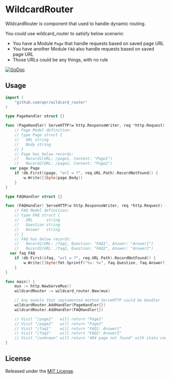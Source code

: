 # WildcardRouter

WildcardRouter is component that used to handle dynamic routing.

You could use wildcard_router to satisfy below scenario:

* You have a Module `Page` that handle requests based on saved page URL
* You have another Module `FAQ` also handle requests based on saved page URL
* Those URLs could be any things, with no rule

[![GoDoc](https://godoc.org/github.com/qor/wildcard_router?status.svg)](https://godoc.org/github.com/qor/wildcard_router)

## Usage

```go
import (
	"github.com/qor/wildcard_router"
)

type PageHandler struct {}

func (PageHandler) ServeHTTP(w http.ResponseWriter, req *http.Request) {
    // Page Model definition:
    // type Page struct {
    // 	 URL string
    //   Body string
    // }
    // Page has below records:
    //   Record1(URL: /page1, Content: "Page1")
    //   Record2(URL: /page2, Content: "Page2")
  var page Page
	if !db.First(&page, "url = ?", req.URL.Path).RecordNotFound() {
		w.Write([]byte(page.Body))
	}
}

type FAQHandler struct {}

func (FAQHandler) ServeHTTP(w http.ResponseWriter, req *http.Request) {
    // FAQ Model definition:
    // type FAQ struct {
    // 	 URL      string
    //   Question string
    //   Answer   string
    // }
    // FAQ has below records:
    //   Record1(URL: /faq1, Question: "FAQ1", Answer: "Answer1")
    //   Record2(URL: /faq2, Question: "FAQ2", Answer: "Answer2")
  var faq FAQ
	if !db.First(&faq, "url = ?", req.URL.Path).RecordNotFound() {
		w.Write([]byte(fmt.Sprintf("%v: %v", faq.Question, faq.Answer)))
	}
}

func main() {
	mux := http.NewServeMux()
	wildcardRouter := wildcard_router.New(mux)

	// Any module that implemented method ServeHTTP could be Handler
	wildcardRouter.AddHandler(PageHandler{})
	wildcardRouter.AddHandler(FAQHandler{})

	// Visit "/page1"   will return "Page1"
	// Visit "/page2"   will return "Page2"
	// Visit "/faq1"    will return "FAQ1: Answer1"
	// Visit "/faq2"    will return "FAQ2: Answer2"
	// Visit "/unknown" will return "404 page not found" with statu code 404
}
```

## License

Released under the [MIT License](http://opensource.org/licenses/MIT).
